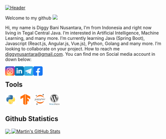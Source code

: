 [![Header](https://raw.githubusercontent.com/ "Header")](https://instagram.com/diggynusantara)

Welcome to my github ![](https://komarev.com/ghpvc/?username=diggynusantara&label=PROFILE+VISITS)

Hi, my name is Diggy Bani Nusantara, I'm from Indonesia and right now living in Tegal Central Java.
I’m interested in Artificial Intelligence, Machine Learning, and many more.
I’m currently learning Java (Spring Boot), Javascript (React.js, Angular.js, Vue.js), Python, Golang and many more.
I’m looking to collaborate on your project.
How to reach me diggynusantara@gmail.com.
You can find me on Social media account in down below:

<a href="https://instagram.com/diggynusantara" target="blank"><img align="left" src="https://raw.githubusercontent.com/edent/SuperTinyIcons/master/images/svg/instagram.svg" alt="xtenzq" width="30px" /></a>
<a href="https://linkedin.com/in/diggynusantara" target="blank"><img align="left" src="https://raw.githubusercontent.com/edent/SuperTinyIcons/master/images/svg/linkedin.svg" alt="xtenzq" width="30px" /></a>
  <a href="https://t.me/diggynusantara">
  <img align="left" alt="Diggy Nusantara Telegram" width="30px" src="https://raw.githubusercontent.com/edent/SuperTinyIcons/master/images/svg/telegram.svg" />
</a>
<a href="https://fb.com/diggynusantara" target="blank"><img align="left" src="https://raw.githubusercontent.com/edent/SuperTinyIcons/master/images/svg/facebook.svg" alt="xtenzq" width="30px" /></a>
</br>

## Tools
<p align="left">
<a href="#" target="_blank"> <img src="https://raw.githubusercontent.com/devicons/devicon/master/icons/python/python-original.svg" alt="python" width="35" height="35"/></a> &nbsp;
<a href="#" target="_blank"> <img src="https://raw.githubusercontent.com/devicons/devicon/master/icons/tensorflow/tensorflow-original.svg" alt="tensorflow" width="35" height="35"/></a> &nbsp;
<a href="#" target="_blank"> <img src="https://raw.githubusercontent.com/devicons/devicon/master/icons/jupyter/jupyter-original-wordmark.svg" alt="jupyter" width="35" height="35"/></a> &nbsp;
<a href="#" target="_blank"> <img src="https://raw.githubusercontent.com/devicons/devicon/master/icons/wordpress/wordpress-original.svg" alt="wordpress" width="35" height="35"/></a> &nbsp;
  
## Github Statistics
<a href="https://github.com/diggynusantara/diggynusantara">
  <img align="center" src="https://github-readme-stats.vercel.app/api/top-langs/?username=diggynusantara&hide=java,html,tex&title_color=ffffff&text_color=c9cacc&icon_color=2bbc8a&bg_color=1d1f21&langs_count=3" />
</a>

<a href="https://github.com/diggynusantara/diggynusantara">
  <img align="center" src="https://github-readme-stats.vercel.app/api?username=diggynusantara&show_icons=true&line_height=27&count_private=true&title_color=ffffff&text_color=c9cacc&icon_color=2bbc8a&bg_color=1d1f21" alt="Martin's GitHub Stats" />
</a>

[1.2]: http://i.imgur.com/wWzX9uB.png 
[2.2]: http://i.imgur.com/9I6NRUm.png 
[3.2]: https://raw.githubusercontent.com/MartinHeinz/MartinHeinz/master/linkedin-3-16.png (LinkedIn icon without padding)

[1]: https://twitter.com/hazmi_cokro
[2]: https://github.com/hazmicokro
[3]: https://www.linkedin.com/in/hazmicokro/
<!---
diggynusantara/diggynusantara is a ✨ special ✨ repository because its `README.md` (this file) appears on your GitHub profile.
You can click the Preview link to take a look at your changes.
--->
